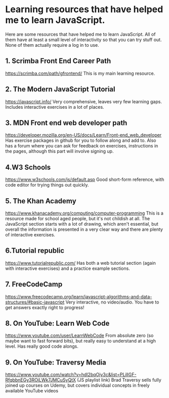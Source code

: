 # Learning resources that have helped me to learn JavaScript.

Here are some resources that have helped me to learn JavaScript.  All of them have
at least a small level of interactivity so that you can try stuff out.  None of them actually require a log in to use.

## 1. Scrimba Front End Career Path
https://scrimba.com/path/gfrontend/
This is my main learning resource.


## 2. The Modern JavaScript Tutorial 
https://javascript.info/
Very comprehensive, leaves very few learning gaps.  Includes interactive exercises in a lot of places.

## 3. MDN Front end web developer path
https://developer.mozilla.org/en-US/docs/Learn/Front-end_web_developer
Has exercise packages in github for you to follow along and add to.  Also has a forum where you can ask for feedback on exercises, instructions in the pages, although this part will involve signing up.

##  4.W3 Schools
https://www.w3schools.com/js/default.asp
Good short-form reference, with code editor for trying things out quickly.

## 5. The Khan Academy
https://www.khanacademy.org/computing/computer-programming
This is a resource made for school aged people, but it's not childish at all.  The JavaScript section starts with a lot of drawing, which aren't essential, but overall the information is presented in a very clear way and there are plenty of interactive exercises.  

## 6.Tutorial republic
https://www.tutorialrepublic.com/
Has both a web tutorial section (again with interactive exercises) and a practice example sections.

## 7. FreeCodeCamp
https://www.freecodecamp.org/learn/javascript-algorithms-and-data-structures/#basic-javascript
Very interactive, no video/audio.  You have to get answers exactly right to progress!

## 8. On YouTube: Learn Web Code
https://www.youtube.com/user/LearnWebCode
From absolute zero (so maybe want to fast forward bits), but really easy to understand at a high level. Has really good code alongs.

## 9. On YouTube: Traversy Media
https://www.youtube.com/watch?v=hdI2bqOjy3c&list=PLillGF-RfqbbnEGy3ROiLWk7JMCuSyQtX (JS playlist link)
Brad Traversy sells fully joined up courses on Udemy, but covers individual concepts in freely available YouTube videos


